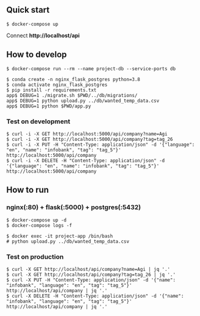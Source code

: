 ## Quick start

```shell
$ docker-compose up
```
Connect **http://localhost/api**

## How to develop

```shell
$ docker-compose run --rm --name project-db --service-ports db
```

```shell
$ conda create -n nginx_flask_postgres python=3.8
$ conda activate nginx_flask_postgres
$ pip install -r requirements.txt
app$ DEBUG=1 ./migrate.sh $PWD/../db/migrations/
app$ DEBUG=1 python upload.py ../db/wanted_temp_data.csv
app$ DEBUG=1 python $PWD/app.py
```

### Test on development

```shell
$ curl -i -X GET http://localhost:5000/api/company?name=Agi
$ curl -i -X GET http://localhost:5000/api/company?tag=tag_26
$ curl -i -X PUT -H "Content-Type: application/json" -d '{"language": "en", "name": "infobank", "tag": "tag_5"}' http://localhost:5000/api/company
$ curl -i -X DELETE -H "Content-Type: application/json" -d '{"language": "en", "name": "infobank", "tag": "tag_5"}' http://localhost:5000/api/company
```

## How to run

### nginx(:80) + flask(:5000) + postgres(:5432)

```shell
$ docker-compose up -d
$ docker-compose logs -f
```

```shell
$ docker exec -it project-app /bin/bash
# python upload.py ../db/wanted_temp_data.csv
```

### Test on production

```shell
$ curl -X GET http://localhost/api/company?name=Agi | jq '.'
$ curl -X GET http://localhost/api/company?tag=tag_26 | jq '.'
$ curl -X PUT -H "Content-Type: application/json" -d '{"name": "infobank", "language": "en", "tag": "tag_5"}' http://localhost/api/company | jq '.'
$ curl -X DELETE -H "Content-Type: application/json" -d '{"name": "infobank", "language": "en", "tag": "tag_5"}' http://localhost/api/company | jq '.'
```
